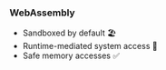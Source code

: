 ### WebAssembly

- Sandboxed by default 🏖
- Runtime-mediated system access 🛑
- Safe memory accesses ✅

